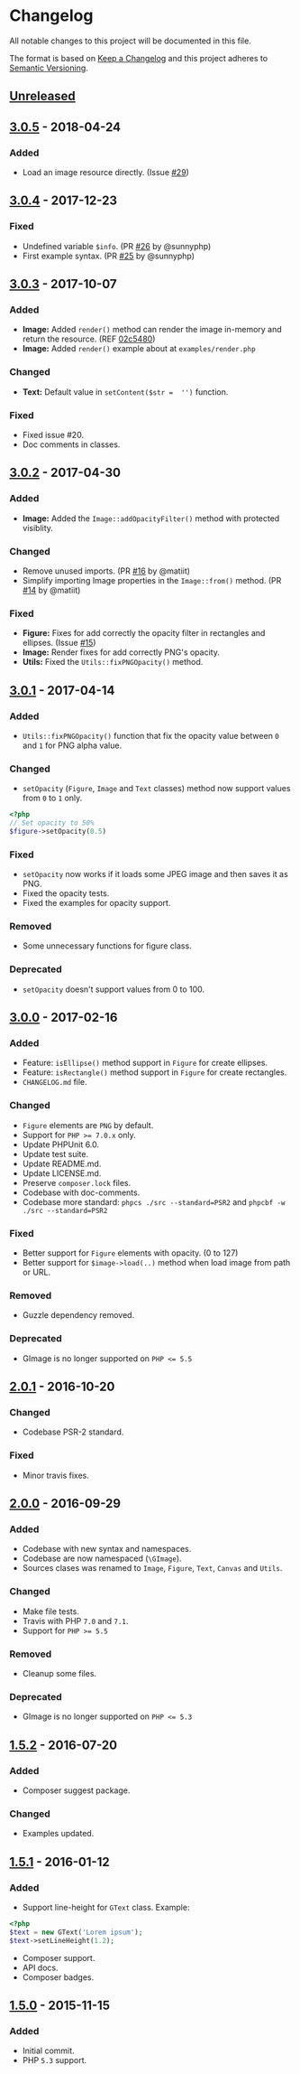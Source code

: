# Changelog
All notable changes to this project will be documented in this file.

The format is based on [Keep a Changelog](http://keepachangelog.com/en/1.0.0/)
and this project adheres to [Semantic Versioning](http://semver.org/spec/v2.0.0.html).

## [Unreleased]


## [3.0.5] - 2018-04-24

### Added
- Load an image resource directly. (Issue [#29](https://github.com/joseluisq/gimage/issues/29))

## [3.0.4] - 2017-12-23

### Fixed
- Undefined variable `$info`. (PR [#26](https://github.com/joseluisq/gimage/pull/26) by @sunnyphp)
- First example syntax. (PR [#25](https://github.com/joseluisq/gimage/pull/25) by @sunnyphp)


## [3.0.3] - 2017-10-07

### Added
- __Image:__ Added `render()` method can render the image in-memory and return the resource. (REF [02c5480](https://github.com/joseluisq/gimage/commit/02c5480))
- __Image:__ Added `render()` example about at `examples/render.php`

### Changed
- __Text:__ Default value in `setContent($str =  '')` function.

### Fixed
- Fixed issue #20.
- Doc comments in classes.

## [3.0.2] - 2017-04-30

### Added
- __Image:__ Added the `Image::addOpacityFilter()` method with protected visiblity.

### Changed
- Remove unused imports. (PR [#16](https://github.com/joseluisq/gimage/pull/16) by @matiit)
- Simplify importing Image properties in the `Image::from()` method. (PR [#14](https://github.com/joseluisq/gimage/pull/14) by @matiit)

### Fixed
- __Figure:__ Fixes for add correctly the opacity filter in rectangles and ellipses. (Issue [#15](https://github.com/joseluisq/gimage/issues/15))
- __Image:__ Render fixes for add correctly PNG's opacity.
- __Utils:__ Fixed the `Utils::fixPNGOpacity()` method.


## [3.0.1] - 2017-04-14

### Added
- `Utils::fixPNGOpacity()` function that fix the opacity value between `0` and `1` for PNG alpha value.

### Changed
- `setOpacity` (`Figure`, `Image` and `Text` classes) method now support values from `0` to `1` only.

```php
<?php
// Set opacity to 50%
$figure->setOpacity(0.5)
```

### Fixed
- `setOpacity` now works if it loads some JPEG image and then saves it as PNG.
- Fixed the opacity tests.
- Fixed the examples for opacity support.

### Removed
- Some unnecessary functions for figure class.

### Deprecated
- `setOpacity` doesn't support values from 0 to 100.


## [3.0.0] - 2017-02-16
### Added
- Feature: `isEllipse()` method support in `Figure` for create ellipses.
- Feature: `isRectangle()` method support in `Figure` for create rectangles.
- `CHANGELOG.md` file.

### Changed
- `Figure` elements are `PNG` by default.
- Support for `PHP >= 7.0.x` only.
- Update PHPUnit 6.0.
- Update test suite.
- Update README.md.
- Update LICENSE.md.
- Preserve `composer.lock` files.
- Codebase with doc-comments.
- Codebase more standard: `phpcs ./src --standard=PSR2` and `phpcbf -w ./src --standard=PSR2`

### Fixed
- Better support for `Figure` elements with opacity. (0 to 127)
- Better support for `$image->load(..)` method when load image from path or URL.

### Removed
- Guzzle dependency removed.

### Deprecated
- GImage is no longer supported on `PHP <= 5.5`

## [2.0.1] - 2016-10-20
### Changed
- Codebase PSR-2 standard.

### Fixed
- Minor travis fixes.

## [2.0.0] - 2016-09-29
### Added
- Codebase with new syntax and namespaces.
- Codebase are now namespaced (`\GImage`).
- Sources clases was renamed to `Image`, `Figure`, `Text`, `Canvas` and `Utils`.

### Changed
- Make file tests.
- Travis with PHP `7.0` and `7.1`.
- Support for `PHP >= 5.5`

### Removed
- Cleanup some files.

### Deprecated
- GImage is no longer supported on `PHP <= 5.3`

## [1.5.2] - 2016-07-20
### Added
- Composer suggest package.

### Changed
- Examples updated.

## [1.5.1] - 2016-01-12
### Added
- Support line-height for `GText` class.
Example:
```php
<?php
$text = new GText('Lorem ipsum');
$text->setLineHeight(1.2);
```
- Composer support.
- API docs.
- Composer badges.

## [1.5.0] - 2015-11-15
### Added
- Initial commit.
- PHP `5.3` support.

[Unreleased]: https://github.com/joseluisq/gimage/compare/3.0.5...HEAD
[3.0.5]: https://github.com/joseluisq/gimage/compare/3.0.4...3.0.5
[3.0.4]: https://github.com/joseluisq/gimage/compare/3.0.3...3.0.4
[3.0.3]: https://github.com/joseluisq/gimage/compare/3.0.2...3.0.3
[3.0.2]: https://github.com/joseluisq/gimage/compare/3.0.1...3.0.2
[3.0.1]: https://github.com/joseluisq/gimage/compare/3.0.0...3.0.1
[3.0.0]: https://github.com/joseluisq/gimage/compare/2.0.1...3.0.0
[2.0.1]: https://github.com/joseluisq/gimage/compare/2.0.0...2.0.1
[2.0.0]: https://github.com/joseluisq/gimage/compare/1.5.2...2.0.0
[1.5.2]: https://github.com/joseluisq/gimage/compare/1.5.1...1.5.2
[1.5.1]: https://github.com/joseluisq/gimage/compare/1.5.0...1.5.1
[1.5.0]: https://github.com/joseluisq/gimage/tree/1.5.0
